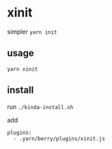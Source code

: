 xinit
=====

simpler `yarn init`

usage
-----

`yarn xinit`

install
-------

run `./kinda-install.sh`

add
```
plugins:
  - .yarn/berry/plugins/xinit.js
```
